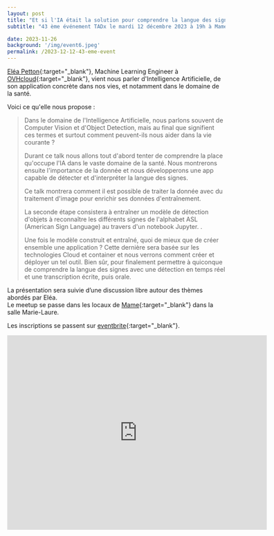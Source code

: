 ```yaml
---
layout: post
title: "Et si l'IA était la solution pour comprendre la langue des signes ?"
subtitle: "43 ème événement TADx le mardi 12 décembre 2023 à 19h à Mame (Tours, 37)"

date: 2023-11-26
background: '/img/event6.jpeg'
permalink: /2023-12-12-43-eme-event
---
```

[Eléa Petton](https://www.linkedin.com/in/elea-petton/){:target="_blank"}, Machine Learning Engineer à [OVHcloud](https://www.ovhcloud.com/fr/){:target="_blank"}, vient nous parler d'Intelligence Artificielle, de son application concrète dans nos vies, et notamment dans le domaine de la santé.


Voici ce qu'elle nous propose :

>Dans le domaine de l'Intelligence Artificielle, nous parlons souvent de Computer Vision et d'Object Detection, mais au final que signifient ces termes et surtout comment peuvent-ils nous aider dans la vie courante ?
>
>Durant ce talk nous allons tout d'abord tenter de comprendre la place qu'occupe l'IA dans le vaste domaine de la santé. Nous montrerons ensuite l'importance de la donnée et nous développerons une app capable de détecter et d'interpréter la langue des signes.
>
>Ce talk montrera comment il est possible de traiter la donnée avec du traitement d'image pour enrichir ses données d'entraînement.
>
>La seconde étape consistera à entraîner un modèle de détection d'objets à reconnaître les différents signes de l'alphabet ASL (American Sign Language) au travers d'un notebook Jupyter. .
>
>Une fois le modèle construit et entraîné, quoi de mieux que de créer ensemble une application ? Cette dernière sera basée sur les technologies Cloud et container et nous verrons comment créer et déployer un tel outil.
>Bien sûr, pour finalement permettre à quiconque de comprendre la langue des signes avec une détection en temps réel et une transcription écrite, puis orale.

La présentation sera suivie d’une discussion libre autour des thèmes abordés par Eléa.  
Le meetup se passe dans les locaux de [Mame](https://mame-tours.com/){:target="_blank"} dans la salle Marie-Laure.

Les inscriptions se passent sur [eventbrite](https://www.eventbrite.fr/e/billets-tadx-et-si-lia-etait-la-solution-pour-comprendre-la-langue-des-signes-766812947167){:target="_blank"}.

<iframe src="https://www.google.com/maps/embed?pb=!1m14!1m8!1m3!1d5401.937664338934!2d0.668619!3d47.393041!3m2!1i1024!2i768!4f13.1!3m3!1m2!1s0x0%3A0xf59dd58d55f79b77!2sMAME!5e0!3m2!1sfr!2sfr!4v1572774528763!5m2!1sfr!2sfr" width="600" height="450" frameborder="0" style="border:0;" allowfullscreen=""></iframe>